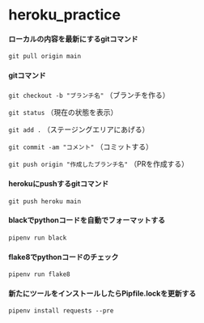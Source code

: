 # heroku_practice

#### ローカルの内容を最新にするgitコマンド
```git pull origin main```

#### gitコマンド
```git checkout -b "ブランチ名"``` （ブランチを作る）

```git status``` （現在の状態を表示）

```git add .``` （ステージングエリアにあげる）

```git commit -am "コメント"``` （コミットする）

```git push origin "作成したブランチ名"``` （PRを作成する）

#### herokuにpushするgitコマンド
```git push heroku main```

#### blackでpythonコードを自動でフォーマットする
```pipenv run black```

#### flake8でpythonコードのチェック
```pipenv run flake8```

#### 新たにツールをインストールしたらPipfile.lockを更新する
```pipenv install requests --pre```

